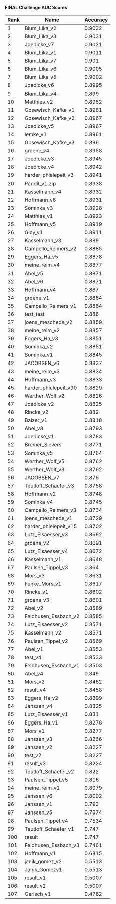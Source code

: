 **FINAL Challenge AUC Scores**


|Rank|Name|Accuracy|
|----|-----|---|
|1|Blum_Lika_v2|0.9032| 
|2|Blum_Lika_v3|0.9031| 
|3|Joedicke_v7|0.9021| 
|4|Blum_Lika_v1|0.9011| 
|5|Blum_Lika_v7|0.901| 
|6|Blum_Lika_v6|0.9005| 
|7|Blum_Lika_v5|0.9002| 
|8|Joedicke_v6|0.8995| 
|9|Blum_Lika_v4|0.899| 
|10|Matthies_v2|0.8982| 
|11|Gosewisch_Kafke_v1|0.8981| 
|12|Gosewisch_Kafke_v2|0.8967| 
|13|Joedicke_v5|0.8967| 
|14|lemke_v1|0.8961| 
|15|Gosewisch_Kafke_v3|0.896| 
|16|groene_v4|0.8958| 
|17|Joedicke_v3|0.8945| 
|18|Joedicke_v4|0.8942| 
|19|harder_phielepeit_v3|0.8941| 
|20|Pandit_v1.zip|0.8938| 
|21|Kasselmann_v4|0.8932| 
|22|Hoffmann_v6|0.8931| 
|23|Sominka_v3|0.8928| 
|24|Matthies_v1|0.8923| 
|25|Hoffmann_v5|0.8919| 
|26|Gloy_v1|0.8911| 
|27|Kasselmann_v3|0.889| 
|28|Campello_Reimers_v2|0.8885| 
|29|Eggers_Ha_v5|0.8878| 
|30|meine_reim_v4|0.8877| 
|31|Abel_v5|0.8871| 
|32|Abel_v6|0.8871| 
|33|Hoffmann_v4|0.887| 
|34|groene_v1|0.8864| 
|35|Campello_Reimers_v1|0.8864| 
|36|test_test|0.886| 
|37|joens_meschede_v2|0.8859| 
|38|meine_reim_v2|0.8857| 
|39|Eggers_Ha_v3|0.8851| 
|40|Sominka_v2|0.8851| 
|41|Sominka_v1|0.8845| 
|42|JACOBSEN_v6|0.8837| 
|43|meine_reim_v3|0.8834| 
|44|Hoffmann_v3|0.8833| 
|45|harder_phielepeit_v90|0.8829| 
|46|Werther_Wolf_v2|0.8826| 
|47|Joedicke_v2|0.8825| 
|48|Rincke_v2|0.882| 
|49|Balzer_v1|0.8818| 
|50|Abel_v3|0.8793| 
|51|Joedicke_v1|0.8783| 
|52|Bremer_Sievers|0.8771| 
|53|Sominka_v5|0.8764| 
|54|Werther_Wolf_v5|0.8762| 
|55|Werther_Wolf_v3|0.8762| 
|56|JACOBSEN_v7|0.876| 
|57|Teutloff_Schaefer_v3|0.8758| 
|58|Hoffmann_v2|0.8748| 
|59|Sominka_v4|0.8745| 
|60|Campello_Reimers_v3|0.8734| 
|61|joens_meschede_v1|0.8729| 
|62|harder_phielepeit_v15|0.8702| 
|63|Lutz_Elsaesser_v3|0.8692| 
|64|groene_v2|0.8691| 
|65|Lutz_Elsaesser_v4|0.8672| 
|66|Kasselmann_v1|0.8648| 
|67|Paulsen_Tippel_v3|0.864| 
|68|Mors_v3|0.8631| 
|69|Funke_Mors_v1|0.8617| 
|70|Rincke_v1|0.8602| 
|71|groene_v3|0.8601| 
|72|Abel_v2|0.8589| 
|73|Feldhusen_Essbach_v2|0.8585| 
|74|Lutz_Elsaesser_v2|0.8571| 
|75|Kasselmann_v2|0.8571| 
|76|Paulsen_Tippel_v2|0.8569| 
|77|Abel_v1|0.8553| 
|78|test_v4|0.8533| 
|79|Feldhusen_Essbach_v1|0.8503| 
|80|Abel_v4|0.849| 
|81|Mors_v2|0.8462| 
|82|result_v4|0.8458| 
|83|Eggers_Ha_v2|0.8399| 
|84|Janssen_v4|0.8325| 
|85|Lutz_Elsaesser_v1|0.831| 
|86|Eggers_Ha_v1|0.8278| 
|87|Mors_v1|0.8277| 
|88|Janssen_v3|0.8266| 
|89|Janssen_v2|0.8227| 
|90|test_v2|0.8227| 
|91|result_v3|0.8224| 
|92|Teutloff_Schaefer_v2|0.822| 
|93|Paulsen_Tippel_v5|0.816| 
|94|meine_reim_v1|0.8079| 
|95|Janssen_v6|0.8002| 
|96|Janssen_v1|0.793| 
|97|Janssen_v5|0.7674| 
|98|Paulsen_Tippel_v4|0.7534| 
|99|Teutloff_Schaefer_v1|0.747| 
|100|result|0.747| 
|101|Feldhusen_Essbach_v3|0.7461| 
|102|Hoffmann_v1|0.6815| 
|103|janik_gomez_v2|0.5513| 
|104|Janik_Gomezv1|0.5513| 
|105|result_v1|0.5007| 
|106|result_v2|0.5007| 
|107|Gerisch_v1|0.4762| 
